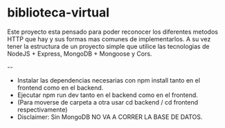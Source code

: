 # biblioteca-virtual
Este proyecto esta pensado para poder reconocer los diferentes metodos HTTP que hay y sus formas mas comunes de implementarlos. A su vez tener la estructura de un proyecto simple que utilice las tecnologias de NodeJS + Express, MongoDB + Mongoose y Cors.

--
- Instalar las dependencias necesarias con npm install tanto en el frontend como en el backend.
- Ejecutar npm run dev tanto en el backend como en el frontend.
- (Para moverse de carpeta a otra usar cd backend / cd frontend respectivamente)
- Disclaimer: Sin MongoDB NO VA A CORRER LA BASE DE DATOS.
